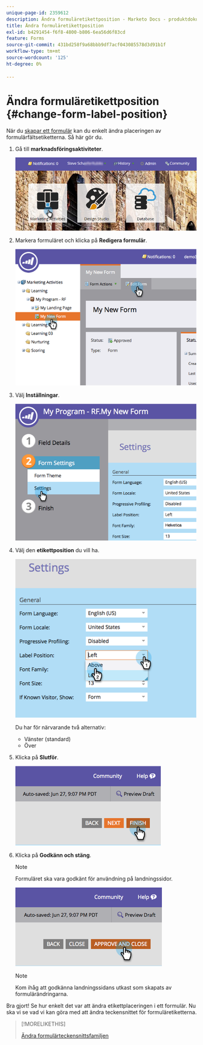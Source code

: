 ```yaml
---
unique-page-id: 2359612
description: Ändra formuläretikettposition - Marketo Docs - produktdokumentation
title: Ändra formuläretikettposition
exl-id: b4291454-f6f8-4800-b806-6ea56d6f83cd
feature: Forms
source-git-commit: 431bd258f9a68bbb9df7acf043085578d3d91b1f
workflow-type: tm+mt
source-wordcount: '125'
ht-degree: 0%

---
```


# Ändra formuläretikettposition {#change-form-label-position}

När du [skapar ett formulär](/help/marketo/product-docs/demand-generation/forms/creating-a-form/create-a-form.md) kan du enkelt ändra placeringen av formulärfältsetiketterna. Så här gör du.

1. Gå till **marknadsföringsaktiviteter**.

   ![](assets/login-marketing-activities-2.png)

1. Markera formuläret och klicka på **Redigera formulär**.

   ![](assets/image2014-9-15-16-3a16-3a9.png)

1. Välj **Inställningar**.

   ![](assets/image2014-9-15-16-3a16-3a26.png)

1. Välj den **etikettposition** du vill ha.

   ![](assets/image2014-9-15-16-3a16-3a39.png)

   Du har för närvarande två alternativ:

   * Vänster (standard)
   * Över

1. Klicka på **Slutför**.

   ![](assets/image2014-9-15-16-3a16-3a49.png)

1. Klicka på **Godkänn och stäng**.

   >[!NOTE]
   >
   >Formuläret ska vara godkänt för användning på landningssidor.

   ![](assets/image2014-9-15-16-3a17-3a12.png)

   >[!NOTE]
   >
   >Kom ihåg att godkänna landningssidans utkast som skapats av formulärändringarna.

Bra gjort! Se hur enkelt det var att ändra etikettplaceringen i ett formulär. Nu ska vi se vad vi kan göra med att ändra teckensnittet för formuläretiketterna.

>[!MORELIKETHIS]
>
>[Ändra formulärteckensnittsfamiljen](/help/marketo/product-docs/demand-generation/forms/form-design/change-the-form-font-family.md)
